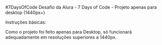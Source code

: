 #7DaysOfCode
Desafio da Alura - 7 Days of Code - Projeto apenas para desktop (1440px+)

Instruções básicas:

Como o projeto foi feito apenas para Desktop, só funcionará adequadamente em resoluções superiores a 1440px.
